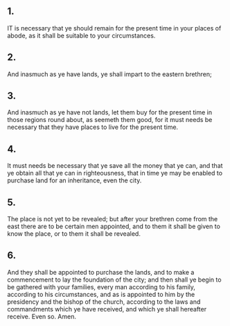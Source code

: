 ## 1.
IT is necessary that ye should remain for the present time in your places of abode, as it shall be suitable to your circumstances.
## 2.
And inasmuch as ye have lands, ye shall impart to the eastern brethren;
## 3.
And inasmuch as ye have not lands, let them buy for the present time in those regions round about, as seemeth them good, for it must needs be necessary that they have places to live for the present time.
## 4.
It must needs be necessary that ye save all the money that ye can, and that ye obtain all that ye can in righteousness, that in time ye may be enabled to purchase land for an inheritance, even the city.
## 5.
The place is not yet to be revealed; but after your brethren come from the east there are to be certain men appointed, and to them it shall be given to know the place, or to them it shall be revealed.
## 6.
And they shall be appointed to purchase the lands, and to make a commencement to lay the foundation of the city; and then shall ye begin to be gathered with your families, every man according to his family, according to his circumstances, and as is appointed to him by the presidency and the bishop of the church, according to the laws and commandments which ye have received, and which ye shall hereafter receive. Even so. Amen.
